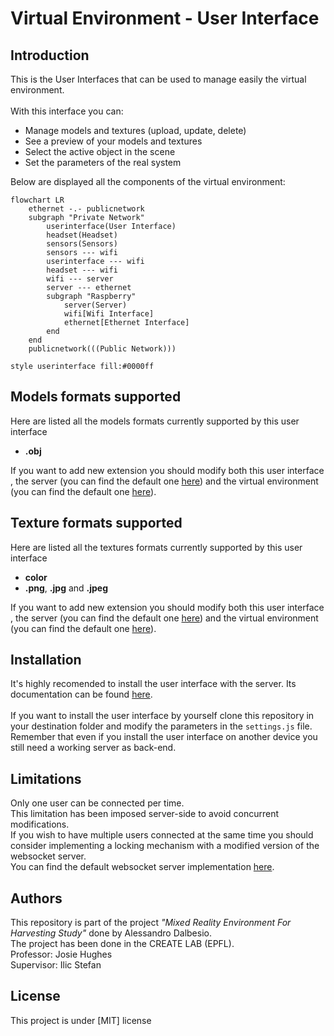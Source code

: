 # Virtual Environment - User Interface

## Introduction
This is the User Interfaces that can be used to manage easily the virtual environment. <br><br>
With this interface you can:
- Manage models and textures (upload, update, delete)
- See a preview of your models and textures
- Select the active object in the scene
- Set the parameters of the real system

Below are displayed all the components of the virtual environment:
```mermaid
flowchart LR
    ethernet -.- publicnetwork
    subgraph "Private Network"
        userinterface(User Interface)
        headset(Headset)
        sensors(Sensors)
        sensors --- wifi
        userinterface --- wifi
        headset --- wifi
        wifi --- server
        server --- ethernet
        subgraph "Raspberry"
            server(Server)
            wifi[Wifi Interface]
            ethernet[Ethernet Interface]
        end
    end
    publicnetwork(((Public Network)))

style userinterface fill:#0000ff
```

## Models formats supported
Here are listed all the models formats currently supported by this user interface
- <b>.obj</b>

If you want to add new extension you should modify both this user interface , the server (you can find the default one [here](https://gitlab.epfl.ch/create-lab/sensing-with-vr/server)) and the virtual environment (you can find the default one [here](https://gitlab.epfl.ch/create-lab/sensing-with-vr/virtual-environment)).

## Texture formats supported
Here are listed all the textures formats currently supported by this user interface
- <b>color</b>
- <b>.png</b>, <b>.jpg</b> and <b>.jpeg</b>

If you want to add new extension you should modify both this user interface , the server (you can find the default one [here](https://gitlab.epfl.ch/create-lab/sensing-with-vr/server)) and the virtual environment (you can find the default one [here](https://gitlab.epfl.ch/create-lab/sensing-with-vr/virtual-environment)).

## Installation
It's highly recomended to install the user interface with the server. Its documentation can be found [here](https://gitlab.epfl.ch/create-lab/sensing-with-vr/server). <br><br>
If you want to install the user interface by yourself clone this repository in your destination folder and modify the parameters in the <code>settings.js</code> file. <br> 
Remember that even if you install the user interface on another device you still need a working server as back-end.

## Limitations
Only one user can be connected per time. <br>
This limitation has been imposed server-side to avoid concurrent modifications. <br>
If you wish to have multiple users connected at the same time you should consider implementing a locking mechanism with a modified version of the websocket server. <br>
You can find the default websocket server implementation [here](https://gitlab.epfl.ch/create-lab/sensing-with-vr/websocket-server).

## Authors
This repository is part of the project *"Mixed Reality Environment For Harvesting Study"* done by Alessandro Dalbesio.<br>
The project has been done in the CREATE LAB (EPFL).<br>
Professor: Josie Hughes<br>
Supervisor: Ilic Stefan<br>

## License
This project is under [MIT] license

